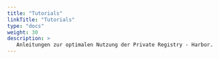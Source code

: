 ```yaml
---
title: "Tutorials"
linkTitle: "Tutorials"
type: "docs"
weight: 30
description: >
   Anleitungen zur optimalen Nutzung der Private Registry - Harbor.
---
```

